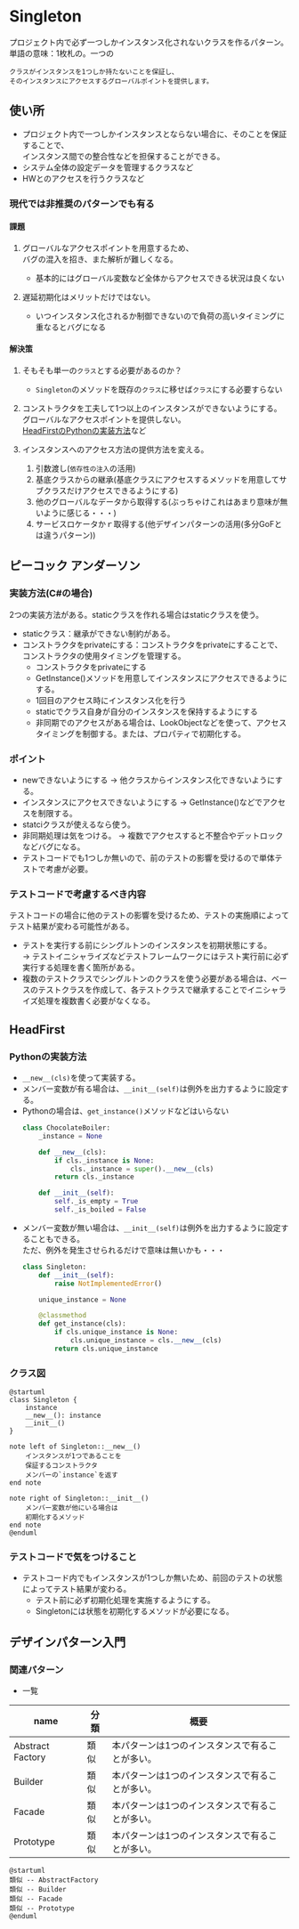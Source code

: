 # Singleton
プロジェクト内で必ず一つしかインスタンス化されないクラスを作るパターン。  
単語の意味：1枚札の。一つの

```
クラスがインスタンスを1つしか持たないことを保証し、
そのインスタンスにアクセスするグローバルポイントを提供します。
```

## 使い所
- プロジェクト内で一つしかインスタンスとならない場合に、そのことを保証することで、  
インスタンス間での整合性などを担保することができる。
- システム全体の設定データを管理するクラスなど
- HWとのアクセスを行うクラスなど

### 現代では非推奨のパターンでも有る
#### 課題
1. グローバルなアクセスポイントを用意するため、  
バグの混入を招き、また解析が難しくなる。
    - 基本的にはグローバル変数など全体からアクセスできる状況は良くない

2. 遅延初期化はメリットだけではない。
    - いつインスタンス化されるか制御できないので負荷の高いタイミングに重なるとバグになる

#### 解決策
1. そもそも単一の`クラス`とする必要があるのか？
    - `Singleton`のメソッドを既存の`クラス`に移せば`クラス`にする必要すらない

2. コンストラクタを工夫して1つ以上のインスタンスができないようにする。  
グローバルなアクセスポイントを提供しない。  
[HeadFirstのPythonの実装方法](#pythonの実装方法)など

3. インスタンスへのアクセス方法の提供方法を変える。
    1. 引数渡し(`依存性の注入`の活用)
    2. 基底クラスからの継承(基底クラスにアクセスするメソッドを用意してサブクラスだけアクセスできるようにする)
    3. 他のグローバルなデータから取得する(ぶっちゃけこれはあまり意味が無いように感じる・・・)
    4. サービスロケータかｒ取得する(他デザインパターンの活用(多分GoFとは違うパターン))


## ピーコック アンダーソン
### 実装方法(C#の場合)
2つの実装方法がある。staticクラスを作れる場合はstaticクラスを使う。
- staticクラス：継承ができない制約がある。
- コンストラクタをprivateにする：コンストラクタをprivateにすることで、コンストラクタの使用タイミングを管理する。 
    - コンストラクタをprivateにする
    - GetInstance()メソッドを用意してインスタンスにアクセスできるようにする。
    - 1回目のアクセス時にインスタンス化を行う
    - staticでクラス自身が自分のインスタンスを保持するようにする
    - 非同期でのアクセスがある場合は、LookObjectなどを使って、アクセスタイミングを制御する。または、プロパティで初期化する。
    
### ポイント
- newできないようにする -> 他クラスからインスタンス化できないようにする。
- インスタンスにアクセスできないようにする -> GetInstance()などでアクセスを制限する。
- statciクラスが使えるなら使う。
- 非同期処理は気をつける。 -> 複数でアクセスすると不整合やデットロックなどバグになる。
- テストコードでも1つしか無いので、前のテストの影響を受けるので単体テストで考慮が必要。

### テストコードで考慮するべき内容
テストコードの場合に他のテストの影響を受けるため、テストの実施順によってテスト結果が変わる可能性がある。
- テストを実行する前にシングルトンのインスタンスを初期状態にする。  
-> テストイニシャライズなどテストフレームワークにはテスト実行前に必ず実行する処理を書く箇所がある。
- 複数のテストクラスでシングルトンのクラスを使う必要がある場合は、ベースのテストクラスを作成して、各テストクラスで継承することでイニシャライズ処理を複数書く必要がなくなる。 

## HeadFirst
### Pythonの実装方法
- `__new__(cls)`を使って実装する。  
- メンバー変数が有る場合は、`__init__(self)`は例外を出力するように設定する。
- Pythonの場合は、`get_instance()`メソッドなどはいらない
    ``` python 
    class ChocolateBoiler:
        _instance = None

        def __new__(cls):
            if cls._instance is None:
                cls._instance = super().__new__(cls)
            return cls._instance

        def __init__(self):
            self._is_empty = True
            self._is_boiled = False
    ```
- メンバー変数が無い場合は、`__init__(self)`は例外を出力するように設定することもできる。  
ただ、例外を発生させられるだけで意味は無いかも・・・
    ```python
    class Singleton:
        def __init__(self):
            raise NotImplementedError()

        unique_instance = None

        @classmethod
        def get_instance(cls):
            if cls.unique_instance is None:
                cls.unique_instance = cls.__new__(cls)
            return cls.unique_instance
    ```

### クラス図
``` plantuml
@startuml
class Singleton {
    instance
    __new__(): instance
    __init__()
}

note left of Singleton::__new__()
    インスタンスが1つであることを
    保証するコンストラクタ
    メンバーの`instance`を返す 
end note

note right of Singleton::__init__()
    メンバー変数が他にいる場合は
    初期化するメソッド
end note
@enduml
```


### テストコードで気をつけること
- テストコード内でもインスタンスが1つしか無いため、前回のテストの状態によってテスト結果が変わる。
    - テスト前に必ず初期化処理を実施するようにする。
    - Singletonには状態を初期化するメソッドが必要になる。

## デザインパターン入門
### 関連パターン

- 一覧

|name|分類|概要|
|---|---|---|
|Abstract Factory|類似|本パターンは1つのインスタンスで有ることが多い。|
|Builder|類似|本パターンは1つのインスタンスで有ることが多い。|
|Facade|類似|本パターンは1つのインスタンスで有ることが多い。|
|Prototype|類似|本パターンは1つのインスタンスで有ることが多い。|

``` plantuml
@startuml
類似 -- AbstractFactory
類似 -- Builder
類似 -- Facade
類似 -- Prototype
@enduml
```
